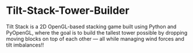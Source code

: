 # Tilt-Stack-Tower-Builder
Tilt Stack is a 2D OpenGL-based stacking game built using Python and PyOpenGL, where the goal is to build the tallest tower possible by dropping moving blocks on top of each other — all while managing wind forces and tilt imbalances!!
